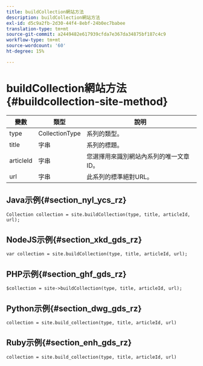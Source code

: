 ```yaml
---
title: buildCollection網站方法
description: buildCollection網站方法
exl-id: d5c9a2fb-2d30-44f4-8ebf-24b0ec7babee
translation-type: tm+mt
source-git-commit: a2449482e617939cfda7e367da34875bf187c4c9
workflow-type: tm+mt
source-wordcount: '60'
ht-degree: 15%

---
```


# buildCollection網站方法{#buildcollection-site-method}

| 變數 | 類型 | 說明 |
|--- |--- |--- |
| type | CollectionType | 系列的類型。 |
| title | 字串 | 系列的標題。 |
| articleId | 字串 | 您選擇用來識別網站內系列的唯一文章ID。 |
| url | 字串 | 此系列的標準絕對URL。 |

## Java示例{#section_nyl_ycs_rz}

```
Collection collection = site.buildCollection(type, title, articleId, url); 
```

## NodeJS示例{#section_xkd_gds_rz}

```
var collection = site.buildCollection(type, title, articleId, url); 
```

## PHP示例{#section_ghf_gds_rz}

```
$collection = site->buildCollection(type, title, articleId, url); 
```

## Python示例{#section_dwg_gds_rz}

```
collection = site.build_collection(type, title, articleId, url) 
```

## Ruby示例{#section_enh_gds_rz}

```
collection = site.build_collection(type, title, articleId, url) 
```
